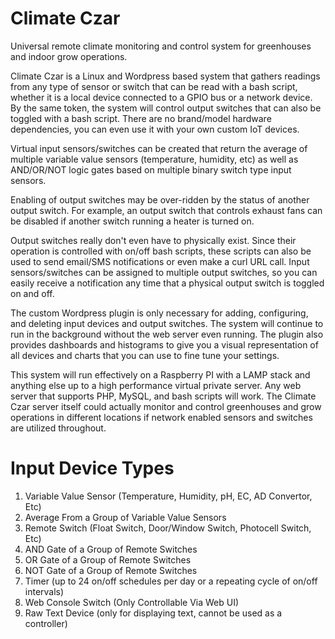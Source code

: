 # Climate Czar
Universal remote climate monitoring and control system for greenhouses and indoor grow operations.

Climate Czar is a Linux and Wordpress based system that gathers readings from any type of sensor or switch that can be read with a bash script, whether it is a local device connected to a GPIO bus or a network device. By the same token, the system will control output switches that can also be toggled with a bash script. There are no brand/model hardware dependencies, you can even use it with your own custom IoT devices.

Virtual input sensors/switches can be created that return the average of multiple variable value sensors (temperature, humidity, etc) as well as AND/OR/NOT logic gates based on multiple binary switch type input sensors.

Enabling of output switches may be over-ridden by the status of another output switch. For example, an output switch that controls exhaust fans can be disabled if another switch running a heater is turned on.

Output switches really don't even have to physically exist. Since their operation is controlled with on/off bash scripts, these scripts can also be used to send email/SMS notifications or even make a curl URL call. Input sensors/switches can be assigned to multiple output switches, so you can easily receive a notification any time that a physical output switch is toggled on and off.

The custom Wordpress plugin is only necessary for adding, configuring, and deleting input devices and output switches. The system will continue to run in the background without the web server even running. The plugin also provides dashboards and histograms to give you a visual representation of all devices and charts that you can use to fine tune your settings.

This system will run effectively on a Raspberry PI with a LAMP stack and anything else up to a high performance virtual private server. Any web server that supports PHP, MySQL, and bash scripts will work. The Climate Czar server itself could actually monitor and control greenhouses and grow operations in different locations if network enabled sensors and switches are utilized throughout.

# Input Device Types
1.	Variable Value Sensor (Temperature, Humidity, pH, EC, AD Convertor, Etc)
2.	Average From a Group of Variable Value Sensors
3.	Remote Switch (Float Switch, Door/Window Switch, Photocell Switch, Etc)
4.	AND Gate of a Group of Remote Switches
5.	OR Gate of a Group of Remote Switches
6.	NOT Gate of a Group of Remote Switches
7.	Timer (up to 24 on/off schedules per day or a repeating cycle of on/off intervals)
8.	Web Console Switch (Only Controllable Via Web UI)
9.	Raw Text Device (only for displaying text, cannot be used as a controller)
